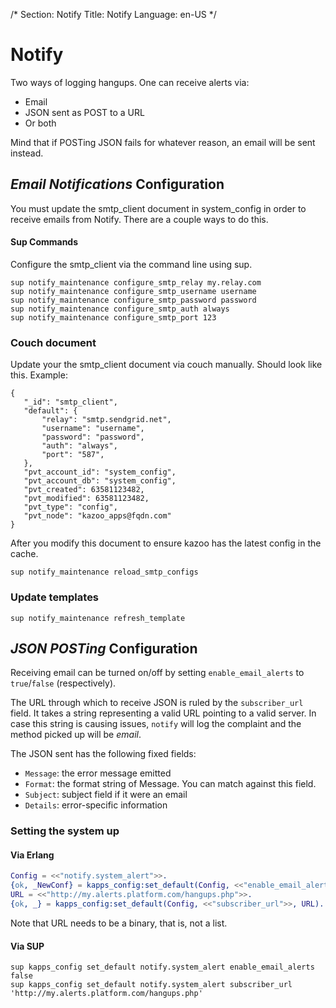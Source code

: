 /*
Section: Notify
Title: Notify
Language: en-US
*/

# Notify

Two ways of logging hangups. One can receive alerts via:

* Email
* JSON sent as POST to a URL
* Or both

Mind that if POSTing JSON fails for whatever reason, an email will be sent instead.

## *Email Notifications* Configuration
You must update the smtp_client document in system_config in order to receive emails from Notify. There are a couple ways to do this.

#### Sup Commands
Configure the smtp_client via the command line using sup.
```
sup notify_maintenance configure_smtp_relay my.relay.com
sup notify_maintenance configure_smtp_username username
sup notify_maintenance configure_smtp_password password
sup notify_maintenance configure_smtp_auth always
sup notify_maintenance configure_smtp_port 123
```

### Couch document
Update your the smtp_client document via couch manually. Should look like this.
Example:
```
{
   "_id": "smtp_client",
   "default": {
       "relay": "smtp.sendgrid.net",
       "username": "username",
       "password": "password",
       "auth": "always",
       "port": "587",
   },
   "pvt_account_id": "system_config",
   "pvt_account_db": "system_config",
   "pvt_created": 63581123482,
   "pvt_modified": 63581123482,
   "pvt_type": "config",
   "pvt_node": "kazoo_apps@fqdn.com"
}

```


After you modify this document to ensure kazoo has the latest config in the cache.
```
sup notify_maintenance reload_smtp_configs
```

### Update templates
```
sup notify_maintenance refresh_template
```


## *JSON POSTing* Configuration

Receiving email can be turned on/off by setting `enable_email_alerts` to `true`/`false` (respectively).

The URL through which to receive JSON is ruled by the `subscriber_url` field.
It takes a string representing a valid URL pointing to a valid server.
In case this string is causing issues, `notify` will log the complaint and the method
picked up will be *email*.

The JSON sent has the following fixed fields:

* `Message`: the error message emitted
* `Format`: the format string of Message. You can match against this field.
* `Subject`: subject field if it were an email
* `Details`: error-specific information

### Setting the system up

#### Via Erlang
```erlang
Config = <<"notify.system_alert">>.
{ok, _NewConf} = kapps_config:set_default(Config, <<"enable_email_alerts">>, false).
URL = <<"http://my.alerts.platform.com/hangups.php">>.
{ok, _} = kapps_config:set_default(Config, <<"subscriber_url">>, URL).
```

Note that URL needs to be a binary, that is, not a list.

#### Via SUP

    sup kapps_config set_default notify.system_alert enable_email_alerts false
    sup kapps_config set_default notify.system_alert subscriber_url 'http://my.alerts.platform.com/hangups.php'
